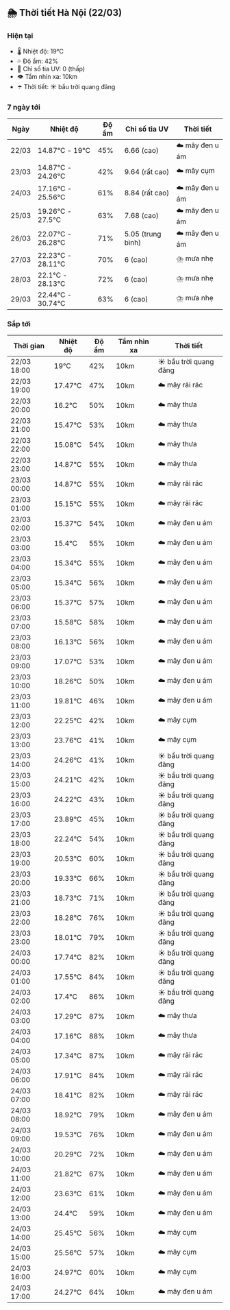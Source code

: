 ## 🌦️ Thời tiết Hà Nội (22/03)

### Hiện tại

- 🌡️ Nhiệt độ: 19℃
- 💦 Độ ẩm: 42%
- 🌟 Chỉ số tia UV: 0 (thấp)
- 👁️ Tầm nhìn xa: 10km
- ☂️ Thời tiết: ☀️ bầu trời quang đãng

### 7 ngày tới

| Ngày | Nhiệt độ | Độ ẩm | Chỉ số tia UV | Thời tiết |
| --- | --- | --- | --- | --- |
| 22/03 | 14.87℃ - 19℃ | 45% | 6.66 (cao) | ☁️ mây đen u ám |
| 23/03 | 14.87℃ - 24.26℃ | 42% | 9.64 (rất cao) | ☁️ mây cụm |
| 24/03 | 17.16℃ - 25.56℃ | 61% | 8.84 (rất cao) | ☁️ mây đen u ám |
| 25/03 | 19.26℃ - 27.5℃ | 63% | 7.68 (cao) | ☁️ mây đen u ám |
| 26/03 | 22.07℃ - 26.28℃ | 71% | 5.05 (trung bình) | ☁️ mây đen u ám |
| 27/03 | 22.23℃ - 28.11℃ | 70% | 6 (cao) | ⛈️ mưa nhẹ |
| 28/03 | 22.1℃ - 28.13℃ | 72% | 6 (cao) | ⛈️ mưa nhẹ |
| 29/03 | 22.44℃ - 30.74℃ | 63% | 6 (cao) | ⛈️ mưa nhẹ |

### Sắp tới

| Thời gian | Nhiệt độ | Độ ẩm | Tầm nhìn xa | Thời tiết |
| --- | --- | --- | --- | --- |
| 22/03 18:00 | 19℃ | 42% | 10km | ☀️ bầu trời quang đãng |
| 22/03 19:00 | 17.47℃ | 47% | 10km | ☁️ mây rải rác |
| 22/03 20:00 | 16.2℃ | 50% | 10km | ☁️ mây thưa |
| 22/03 21:00 | 15.47℃ | 53% | 10km | ☁️ mây thưa |
| 22/03 22:00 | 15.08℃ | 54% | 10km | ☁️ mây thưa |
| 22/03 23:00 | 14.87℃ | 55% | 10km | ☁️ mây thưa |
| 23/03 00:00 | 14.87℃ | 55% | 10km | ☁️ mây rải rác |
| 23/03 01:00 | 15.15℃ | 55% | 10km | ☁️ mây rải rác |
| 23/03 02:00 | 15.37℃ | 54% | 10km | ☁️ mây đen u ám |
| 23/03 03:00 | 15.4℃ | 55% | 10km | ☁️ mây đen u ám |
| 23/03 04:00 | 15.34℃ | 55% | 10km | ☁️ mây đen u ám |
| 23/03 05:00 | 15.34℃ | 56% | 10km | ☁️ mây đen u ám |
| 23/03 06:00 | 15.37℃ | 57% | 10km | ☁️ mây đen u ám |
| 23/03 07:00 | 15.58℃ | 58% | 10km | ☁️ mây đen u ám |
| 23/03 08:00 | 16.13℃ | 56% | 10km | ☁️ mây đen u ám |
| 23/03 09:00 | 17.07℃ | 53% | 10km | ☁️ mây đen u ám |
| 23/03 10:00 | 18.26℃ | 50% | 10km | ☁️ mây đen u ám |
| 23/03 11:00 | 19.81℃ | 46% | 10km | ☁️ mây đen u ám |
| 23/03 12:00 | 22.25℃ | 42% | 10km | ☁️ mây cụm |
| 23/03 13:00 | 23.76℃ | 41% | 10km | ☁️ mây cụm |
| 23/03 14:00 | 24.26℃ | 41% | 10km | ☀️ bầu trời quang đãng |
| 23/03 15:00 | 24.21℃ | 42% | 10km | ☀️ bầu trời quang đãng |
| 23/03 16:00 | 24.22℃ | 43% | 10km | ☀️ bầu trời quang đãng |
| 23/03 17:00 | 23.89℃ | 45% | 10km | ☀️ bầu trời quang đãng |
| 23/03 18:00 | 22.24℃ | 54% | 10km | ☀️ bầu trời quang đãng |
| 23/03 19:00 | 20.53℃ | 60% | 10km | ☀️ bầu trời quang đãng |
| 23/03 20:00 | 19.33℃ | 66% | 10km | ☀️ bầu trời quang đãng |
| 23/03 21:00 | 18.73℃ | 71% | 10km | ☀️ bầu trời quang đãng |
| 23/03 22:00 | 18.28℃ | 76% | 10km | ☀️ bầu trời quang đãng |
| 23/03 23:00 | 18.01℃ | 79% | 10km | ☀️ bầu trời quang đãng |
| 24/03 00:00 | 17.74℃ | 82% | 10km | ☀️ bầu trời quang đãng |
| 24/03 01:00 | 17.55℃ | 84% | 10km | ☀️ bầu trời quang đãng |
| 24/03 02:00 | 17.4℃ | 86% | 10km | ☀️ bầu trời quang đãng |
| 24/03 03:00 | 17.29℃ | 87% | 10km | ☁️ mây thưa |
| 24/03 04:00 | 17.16℃ | 88% | 10km | ☁️ mây thưa |
| 24/03 05:00 | 17.34℃ | 87% | 10km | ☁️ mây rải rác |
| 24/03 06:00 | 17.91℃ | 84% | 10km | ☁️ mây rải rác |
| 24/03 07:00 | 18.41℃ | 82% | 10km | ☁️ mây rải rác |
| 24/03 08:00 | 18.92℃ | 79% | 10km | ☁️ mây đen u ám |
| 24/03 09:00 | 19.53℃ | 76% | 10km | ☁️ mây đen u ám |
| 24/03 10:00 | 20.29℃ | 72% | 10km | ☁️ mây đen u ám |
| 24/03 11:00 | 21.82℃ | 67% | 10km | ☁️ mây đen u ám |
| 24/03 12:00 | 23.63℃ | 61% | 10km | ☁️ mây đen u ám |
| 24/03 13:00 | 24.4℃ | 59% | 10km | ☁️ mây đen u ám |
| 24/03 14:00 | 25.45℃ | 56% | 10km | ☁️ mây cụm |
| 24/03 15:00 | 25.56℃ | 57% | 10km | ☁️ mây cụm |
| 24/03 16:00 | 24.97℃ | 60% | 10km | ☁️ mây cụm |
| 24/03 17:00 | 24.27℃ | 64% | 10km | ☁️ mây đen u ám |
